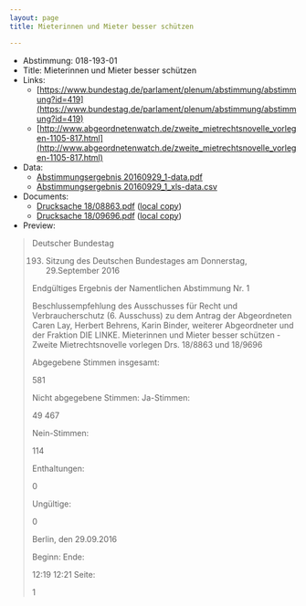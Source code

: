 ```yaml
---
layout: page
title: Mieterinnen und Mieter besser schützen

---
```


* Abstimmung: 018-193-01
* Title: Mieterinnen und Mieter besser schützen
* Links: 
    * [https://www.bundestag.de/parlament/plenum/abstimmung/abstimmung?id=419](https://www.bundestag.de/parlament/plenum/abstimmung/abstimmung?id=419)
    * [http://www.abgeordnetenwatch.de/zweite_mietrechtsnovelle_vorlegen-1105-817.html](http://www.abgeordnetenwatch.de/zweite_mietrechtsnovelle_vorlegen-1105-817.html)
* Data: 
    * [Abstimmungsergebnis 20160929_1-data.pdf](/res/abstimmungsliste/20160929_1-data.pdf)
    * [Abstimmungsergebnis 20160929_1_xls-data.csv](/res/abstimmungsliste/analyses/20160929_1_xls-data.csv)
* Documents: 
    * [Drucksache 18/08863.pdf](http://dip21.bundestag.de/dip21/btd/18/088/1808863.pdf) ([local copy](/res/abstimmungsdaten/018-193-01/1808863.pdf))
    * [Drucksache 18/09696.pdf](http://dip21.bundestag.de/dip21/btd/18/096/1809696.pdf) ([local copy](/res/abstimmungsdaten/018-193-01/1809696.pdf))
* Preview: 
> Deutscher Bundestag
> 
> 193. Sitzung des Deutschen Bundestages
> am Donnerstag, 29.September 2016
> 
> Endgültiges Ergebnis der Namentlichen Abstimmung Nr. 1
> 
> Beschlussempfehlung des Ausschusses für Recht und Verbraucherschutz (6. Ausschuss)
> zu dem Antrag der Abgeordneten Caren Lay, Herbert Behrens, Karin Binder, weiterer
> Abgeordneter und der Fraktion DIE LINKE.
> Mieterinnen und Mieter besser schützen - Zweite Mietrechtsnovelle vorlegen
> Drs. 18/8863 und 18/9696
> 
> Abgegebene Stimmen insgesamt:
> 
> 581
> 
> Nicht abgegebene Stimmen:
> Ja-Stimmen:
> 
> 49
> 467
> 
> Nein-Stimmen:
> 
> 114
> 
> Enthaltungen:
> 
> 0
> 
> Ungültige:
> 
> 0
> 
> Berlin, den 29.09.2016
> 
> Beginn:
> Ende:
> 
> 12:19
> 12:21
> Seite:
> 
> 1
> 
> 
